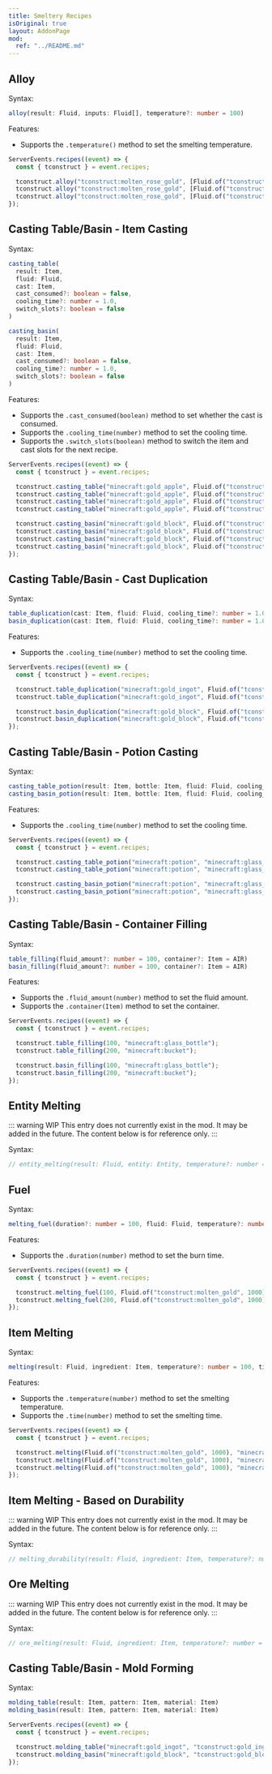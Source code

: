```yaml
---
title: Smeltery Recipes
isOriginal: true
layout: AddonPage
mod:
  ref: "../README.md"
---
```


## Alloy

Syntax:
```typescript :no-line-numbers
alloy(result: Fluid, inputs: Fluid[], temperature?: number = 100)
```

Features:
- Supports the `.temperature()` method to set the smelting temperature.

```javascript :no-line-numbers
ServerEvents.recipes((event) => {
  const { tconstruct } = event.recipes;

  tconstruct.alloy("tconstruct:molten_rose_gold", [Fluid.of("tconstruct:molten_gold", 1000), Fluid.of("tconstruct:molten_copper", 1000)]);
  tconstruct.alloy("tconstruct:molten_rose_gold", [Fluid.of("tconstruct:molten_gold", 1000), Fluid.of("tconstruct:molten_copper", 1000)], 1000);
  tconstruct.alloy("tconstruct:molten_rose_gold", [Fluid.of("tconstruct:molten_gold", 1000), Fluid.of("tconstruct:molten_copper", 1000)]).temperature(1000);
});
```

## Casting Table/Basin - Item Casting

Syntax:
```typescript :no-line-numbers
casting_table(
  result: Item,
  fluid: Fluid,
  cast: Item,
  cast_consumed?: boolean = false,
  cooling_time?: number = 1.0,
  switch_slots?: boolean = false
)

casting_basin(
  result: Item,
  fluid: Fluid,
  cast: Item,
  cast_consumed?: boolean = false,
  cooling_time?: number = 1.0,
  switch_slots?: boolean = false
)
```

Features:
- Supports the `.cast_consumed(boolean)` method to set whether the cast is consumed.
- Supports the `.cooling_time(number)` method to set the cooling time.
- Supports the `.switch_slots(boolean)` method to switch the item and cast slots for the next recipe.

```javascript :no-line-numbers
ServerEvents.recipes((event) => {
  const { tconstruct } = event.recipes;

  tconstruct.casting_table("minecraft:gold_apple", Fluid.of("tconstruct:molten_gold", 1000), "minecraft:apple");
  tconstruct.casting_table("minecraft:gold_apple", Fluid.of("tconstruct:molten_gold", 1000), "minecraft:apple").cast_consumed(true);
  tconstruct.casting_table("minecraft:gold_apple", Fluid.of("tconstruct:molten_gold", 1000), "minecraft:apple").cooling_time(1.5);
  tconstruct.casting_table("minecraft:gold_apple", Fluid.of("tconstruct:molten_gold", 1000), "minecraft:apple").switch_slots(true);

  tconstruct.casting_basin("minecraft:gold_block", Fluid.of("tconstruct:molten_gold", 1000), "minecraft:gold_ingot");
  tconstruct.casting_basin("minecraft:gold_block", Fluid.of("tconstruct:molten_gold", 1000), "minecraft:gold_ingot").cast_consumed(true);
  tconstruct.casting_basin("minecraft:gold_block", Fluid.of("tconstruct:molten_gold", 1000), "minecraft:gold_ingot").cooling_time(1.5);
  tconstruct.casting_basin("minecraft:gold_block", Fluid.of("tconstruct:molten_gold", 1000), "minecraft:gold_ingot").switch_slots(true);
});
```

## Casting Table/Basin - Cast Duplication

Syntax:
```typescript :no-line-numbers
table_duplication(cast: Item, fluid: Fluid, cooling_time?: number = 1.0)
basin_duplication(cast: Item, fluid: Fluid, cooling_time?: number = 1.0)
```

Features:
- Supports the `.cooling_time(number)` method to set the cooling time.

```javascript :no-line-numbers
ServerEvents.recipes((event) => {
  const { tconstruct } = event.recipes;

  tconstruct.table_duplication("minecraft:gold_ingot", Fluid.of("tconstruct:molten_gold", 1000));
  tconstruct.table_duplication("minecraft:gold_ingot", Fluid.of("tconstruct:molten_gold", 1000)).cooling_time(1.5);

  tconstruct.basin_duplication("minecraft:gold_block", Fluid.of("tconstruct:molten_gold", 1000));
  tconstruct.basin_duplication("minecraft:gold_block", Fluid.of("tconstruct:molten_gold", 1000)).cooling_time(1.5);
});
```

## Casting Table/Basin - Potion Casting

Syntax:

```typescript :no-line-numbers
casting_table_potion(result: Item, bottle: Item, fluid: Fluid, cooling_time?: number = 1.0)
casting_basin_potion(result: Item, bottle: Item, fluid: Fluid, cooling_time?: number = 1.0)
```

Features:
- Supports the `.cooling_time(number)` method to set the cooling time.

```javascript :no-line-numbers
ServerEvents.recipes((event) => {
  const { tconstruct } = event.recipes;

  tconstruct.casting_table_potion("minecraft:potion", "minecraft:glass_bottle", Fluid.of("tconstruct:molten_gold", 1000));
  tconstruct.casting_table_potion("minecraft:potion", "minecraft:glass_bottle", Fluid.of("tconstruct:molten_gold", 1000)).cooling_time(1.5);

  tconstruct.casting_basin_potion("minecraft:potion", "minecraft:glass_bottle", Fluid.of("tconstruct:molten_gold", 1000));
  tconstruct.casting_basin_potion("minecraft:potion", "minecraft:glass_bottle", Fluid.of("tconstruct:molten_gold", 1000)).cooling_time(1.5);
});
```

## Casting Table/Basin - Container Filling

Syntax:
```typescript :no-line-numbers
table_filling(fluid_amount?: number = 100, container?: Item = AIR)
basin_filling(fluid_amount?: number = 100, container?: Item = AIR)
```

Features:
- Supports the `.fluid_amount(number)` method to set the fluid amount.
- Supports the `.container(Item)` method to set the container.

```javascript :no-line-numbers
ServerEvents.recipes((event) => {
  const { tconstruct } = event.recipes;

  tconstruct.table_filling(100, "minecraft:glass_bottle");
  tconstruct.table_filling(200, "minecraft:bucket");

  tconstruct.basin_filling(100, "minecraft:glass_bottle");
  tconstruct.basin_filling(200, "minecraft:bucket");
});
```

## Entity Melting

::: warning WIP
This entry does not currently exist in the mod. It may be added in the future. The content below is for reference only.
:::

Syntax:
```typescript :no-line-numbers
// entity_melting(result: Fluid, entity: Entity, temperature?: number = 100.0): EntityMeltingTconstruct
```

## Fuel

Syntax:
```typescript :no-line-numbers
melting_fuel(duration?: number = 100, fluid: Fluid, temperature?: number = 100)
```

Features:
- Supports the `.duration(number)` method to set the burn time.

```javascript :no-line-numbers
ServerEvents.recipes((event) => {
  const { tconstruct } = event.recipes;

  tconstruct.melting_fuel(100, Fluid.of("tconstruct:molten_gold", 1000));
  tconstruct.melting_fuel(200, Fluid.of("tconstruct:molten_gold", 1000), 1200);
});
```

## Item Melting

Syntax:
```typescript :no-line-numbers
melting(result: Fluid, ingredient: Item, temperature?: number = 100, time?: number = 100)
```

Features:
- Supports the `.temperature(number)` method to set the smelting temperature.
- Supports the `.time(number)` method to set the smelting time.

```javascript :no-line-numbers
ServerEvents.recipes((event) => {
  const { tconstruct } = event.recipes;

  tconstruct.melting(Fluid.of("tconstruct:molten_gold", 1000), "minecraft:gold_ingot");
  tconstruct.melting(Fluid.of("tconstruct:molten_gold", 1000), "minecraft:gold_ingot").temperature(1200);
  tconstruct.melting(Fluid.of("tconstruct:molten_gold", 1000), "minecraft:gold_ingot").time(200);
});
```

## Item Melting - Based on Durability

::: warning WIP
This entry does not currently exist in the mod. It may be added in the future. The content below is for reference only.
:::

Syntax:
```typescript :no-line-numbers
// melting_durability(result: Fluid, ingredient: Item, temperature?: number = 100, time?: number = 100)
```

## Ore Melting

::: warning WIP
This entry does not currently exist in the mod. It may be added in the future. The content below is for reference only.
:::

Syntax:
```typescript :no-line-numbers
// ore_melting(result: Fluid, ingredient: Item, temperature?: number = 100, time?: number = 100)
```

## Casting Table/Basin - Mold Forming

Syntax:

```typescript :no-line-numbers
molding_table(result: Item, pattern: Item, material: Item)
molding_basin(result: Item, pattern: Item, material: Item)
```

```javascript :no-line-numbers
ServerEvents.recipes((event) => {
  const { tconstruct } = event.recipes;

  tconstruct.molding_table("minecraft:gold_ingot", "tconstruct:gold_ingot_pattern", "tconstruct:molten_gold");
  tconstruct.molding_basin("minecraft:gold_block", "tconstruct:gold_block_pattern", "tconstruct:molten_gold");
});
```